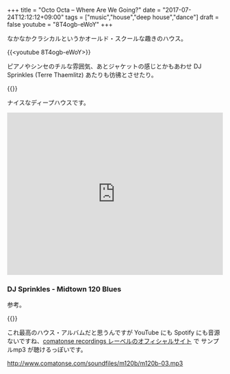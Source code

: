 +++
title = "Octo Octa ‎– Where Are We Going?"
date = "2017-07-24T12:12:12+09:00"
tags = ["music","house","deep house","dance"]
draft = false
youtube = "8T4ogb-eWoY"
+++

なかなかクラシカルというかオールド・スクールな趣きのハウス。

{{<youtube 8T4ogb-eWoY>}}

ピアノやシンセのチルな雰囲気、あとジャケットの感じとかもあわせ DJ Sprinkles (Terre Thaemlitz) あたりも彷彿とさせたり。

{{<youtube MM4ssluYUtc>}}

ナイスなディープハウスです。

<iframe src="https://open.spotify.com/embed/album/2T9iECGffkRNhiKkQU7gLd" width="100%" height="380" frameborder="0" allowtransparency="true"></iframe>

### DJ Sprinkles - Midtown 120 Blues

参考。

{{<amazon B001BMS7WO>}}

これ最高のハウス・アルバムだと思うんですが YouTube にも Spotify にも音源ないですね、[comatonse recordings レーベルのオフィシャルサイト](http://www.comatonse.com/releases/c022.html) で サンプルmp3 が聴けるっぽいです。

http://www.comatonse.com/soundfiles/m120b/m120b-03.mp3
